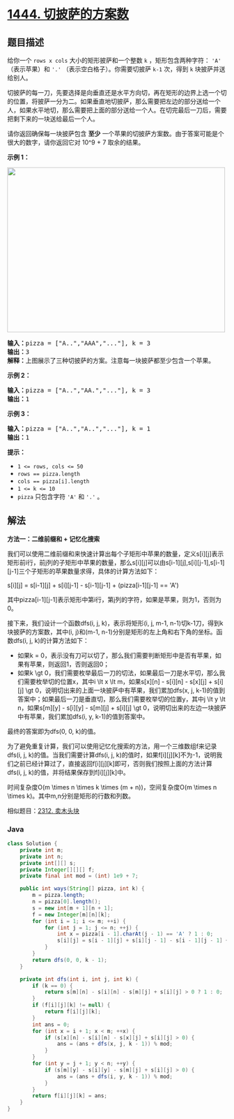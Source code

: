 # [1444. 切披萨的方案数](https://leetcode.cn/problems/number-of-ways-of-cutting-a-pizza)

## 题目描述

<p>给你一个&nbsp;<code>rows x cols</code>&nbsp;大小的矩形披萨和一个整数 <code>k</code>&nbsp;，矩形包含两种字符：&nbsp;<code>&#39;A&#39;</code> （表示苹果）和&nbsp;<code>&#39;.&#39;</code>&nbsp;（表示空白格子）。你需要切披萨 <code>k-1</code> 次，得到&nbsp;<code>k</code>&nbsp;块披萨并送给别人。</p>

<p>切披萨的每一刀，先要选择是向垂直还是水平方向切，再在矩形的边界上选一个切的位置，将披萨一分为二。如果垂直地切披萨，那么需要把左边的部分送给一个人，如果水平地切，那么需要把上面的部分送给一个人。在切完最后一刀后，需要把剩下来的一块送给最后一个人。</p>

<p>请你返回确保每一块披萨包含&nbsp;<strong>至少</strong>&nbsp;一个苹果的切披萨方案数。由于答案可能是个很大的数字，请你返回它对 10^9 + 7 取余的结果。</p>

<p><strong>示例 1：</strong></p>

<p><strong><img alt="" src="https://gcore.jsdelivr.net/gh/doocs/leetcode@main/solution/1400-1499/1444.Number%20of%20Ways%20of%20Cutting%20a%20Pizza/images/ways_to_cut_apple_1.png" style="height: 378px; width: 500px;"></strong></p>

<pre><strong>输入：</strong>pizza = [&quot;A..&quot;,&quot;AAA&quot;,&quot;...&quot;], k = 3
<strong>输出：</strong>3 
<strong>解释：</strong>上图展示了三种切披萨的方案。注意每一块披萨都至少包含一个苹果。
</pre>

<p><strong>示例 2：</strong></p>

<pre><strong>输入：</strong>pizza = [&quot;A..&quot;,&quot;AA.&quot;,&quot;...&quot;], k = 3
<strong>输出：</strong>1
</pre>

<p><strong>示例 3：</strong></p>

<pre><strong>输入：</strong>pizza = [&quot;A..&quot;,&quot;A..&quot;,&quot;...&quot;], k = 1
<strong>输出：</strong>1
</pre>

<p><strong>提示：</strong></p>

<ul>
	<li><code>1 &lt;= rows, cols &lt;= 50</code></li>
	<li><code>rows ==&nbsp;pizza.length</code></li>
	<li><code>cols ==&nbsp;pizza[i].length</code></li>
	<li><code>1 &lt;= k &lt;= 10</code></li>
	<li><code>pizza</code>&nbsp;只包含字符&nbsp;<code>&#39;A&#39;</code>&nbsp;和&nbsp;<code>&#39;.&#39;</code>&nbsp;。</li>
</ul>

## 解法

**方法一：二维前缀和 + 记忆化搜索**

我们可以使用二维前缀和来快速计算出每个子矩形中苹果的数量，定义s[i][j]表示矩形前i行，前j列的子矩形中苹果的数量，那么s[i][j]可以由s[i-1][j],s[i][j-1],s[i-1][j-1]三个子矩形的苹果数量求得，具体的计算方法如下：


s[i][j] = s[i-1][j] + s[i][j-1] - s[i-1][j-1] + (pizza[i-1][j-1] == 'A')


其中pizza[i-1][j-1]表示矩形中第i行，第j列的字符，如果是苹果，则为1，否则为0。

接下来，我们设计一个函数dfs(i, j, k)，表示将矩形(i, j, m-1, n-1)切k-1刀，得到k块披萨的方案数，其中(i, j)和(m-1, n-1)分别是矩形的左上角和右下角的坐标。函数dfs(i, j, k)的计算方法如下：

-   如果k = 0，表示没有刀可以切了，那么我们需要判断矩形中是否有苹果，如果有苹果，则返回1，否则返回0；
-   如果k \gt 0，我们需要枚举最后一刀的切法，如果最后一刀是水平切，那么我们需要枚举切的位置x，其中i \lt x \lt m，如果s[x][n] - s[i][n] - s[x][j] + s[i][j] \gt 0，说明切出来的上面一块披萨中有苹果，我们累加dfs(x, j, k-1)的值到答案中；如果最后一刀是垂直切，那么我们需要枚举切的位置y，其中j \lt y \lt n，如果s[m][y] - s[i][y] - s[m][j] + s[i][j] \gt 0，说明切出来的左边一块披萨中有苹果，我们累加dfs(i, y, k-1)的值到答案中。

最终的答案即为dfs(0, 0, k)的值。

为了避免重复计算，我们可以使用记忆化搜索的方法，用一个三维数组f来记录dfs(i, j, k)的值。当我们需要计算dfs(i, j, k)的值时，如果f[i][j][k]不为-1，说明我们之前已经计算过了，直接返回f[i][j][k]即可，否则我们按照上面的方法计算dfs(i, j, k)的值，并将结果保存到f[i][j][k]中。

时间复杂度O(m \times n \times k \times (m + n))，空间复杂度O(m \times n \times k)。其中m,n分别是矩形的行数和列数。

相似题目：[2312. 卖木头块](/solution/2300-2399/2312.Selling%20Pieces%20of%20Wood/README.md)

### **Java**

```java
class Solution {
    private int m;
    private int n;
    private int[][] s;
    private Integer[][][] f;
    private final int mod = (int) 1e9 + 7;

    public int ways(String[] pizza, int k) {
        m = pizza.length;
        n = pizza[0].length();
        s = new int[m + 1][n + 1];
        f = new Integer[m][n][k];
        for (int i = 1; i <= m; ++i) {
            for (int j = 1; j <= n; ++j) {
                int x = pizza[i - 1].charAt(j - 1) == 'A' ? 1 : 0;
                s[i][j] = s[i - 1][j] + s[i][j - 1] - s[i - 1][j - 1] + x;
            }
        }
        return dfs(0, 0, k - 1);
    }

    private int dfs(int i, int j, int k) {
        if (k == 0) {
            return s[m][n] - s[i][n] - s[m][j] + s[i][j] > 0 ? 1 : 0;
        }
        if (f[i][j][k] != null) {
            return f[i][j][k];
        }
        int ans = 0;
        for (int x = i + 1; x < m; ++x) {
            if (s[x][n] - s[i][n] - s[x][j] + s[i][j] > 0) {
                ans = (ans + dfs(x, j, k - 1)) % mod;
            }
        }
        for (int y = j + 1; y < n; ++y) {
            if (s[m][y] - s[i][y] - s[m][j] + s[i][j] > 0) {
                ans = (ans + dfs(i, y, k - 1)) % mod;
            }
        }
        return f[i][j][k] = ans;
    }
}
```
